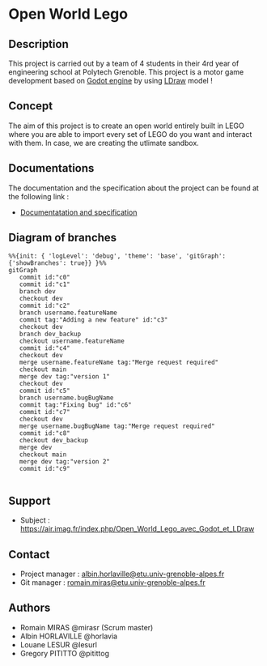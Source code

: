 # Open World Lego

## Description
This project is carried out by a team of 4 students in their 4rd year of engineering school at Polytech Grenoble.
This project is a motor game development based on [Godot engine](https://godotengine.org) by using [LDraw](https://www.ldraw.org) model !

## Concept
The aim of this project is to create an open world entirely built in LEGO where you are able to import every set of LEGO do you want and interact with them. In case, we are creating the utlimate sandbox. 

## Documentations

The documentation and the specification about the project can be found at the following link :

- [Documentatation and specification](https://gricad-gitlab.univ-grenoble-alpes.fr/Projets-INFO4/23-24/04/docs)
  
## Diagram of branches
```mermaid
%%{init: { 'logLevel': 'debug', 'theme': 'base', 'gitGraph': {'showBranches': true}} }%%
gitGraph
   commit id:"c0"
   commit id:"c1"
   branch dev
   checkout dev
   commit id:"c2"
   branch username.featureName
   commit tag:"Adding a new feature" id:"c3"
   checkout dev
   branch dev_backup
   checkout username.featureName
   commit id:"c4"
   checkout dev
   merge username.featureName tag:"Merge request required"
   checkout main
   merge dev tag:"version 1"
   checkout dev
   commit id:"c5"
   branch username.bugBugName
   commit tag:"Fixing bug" id:"c6"
   commit id:"c7"
   checkout dev
   merge username.bugBugName tag:"Merge request required"
   commit id:"c8"
   checkout dev_backup
   merge dev
   checkout main
   merge dev tag:"version 2"
   commit id:"c9"
   
```
## Support
- Subject : https://air.imag.fr/index.php/Open_World_Lego_avec_Godot_et_LDraw

## Contact
- Project manager : albin.horlaville@etu.univ-grenoble-alpes.fr
- Git manager : romain.miras@etu.univ-grenoble-alpes.fr

## Authors
- Romain MIRAS @mirasr (Scrum master)
- Albin HORLAVILLE @horlavia
- Louane LESUR @lesurl
- Gregory PITITTO @pitittog
